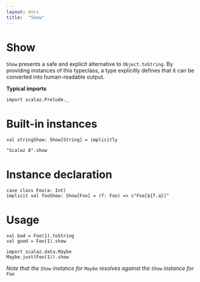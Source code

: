 ```yaml
---
layout: docs
title:  "Show"
---
```


# Show

`Show` presents a safe and explicit alternative to `Object.toString`.
By providing instances of this typeclass, a type explicitly defines that it can be converted into human-readable output.

**Typical imports**

```tut:silent
import scalaz.Prelude._
```

# Built-in instances

```tut
val stringShow: Show[String] = implicitly

"Scalaz 8".show
```

# Instance declaration

```tut
case class Foo(a: Int)
implicit val fooShow: Show[Foo] = (f: Foo) => s"Foo[${f.a}]"
```

# Usage

```tut
val bad = Foo(1).toString
val good = Foo(1).show

import scalaz.data.Maybe
Maybe.just(Foo(1)).show
```

*Note that the `Show` instance for `Maybe` resolves against the `Show` instance for `Foo`*
